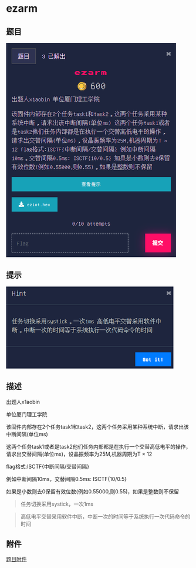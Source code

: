 # ezarm

## 题目

![题目](images/题目.png)

## 提示

![提示](images/提示.png)

## 描述

出题人x1aobin

单位厦门理工学院

该固件内部存在2个任务task1和task2，这两个任务采用某种系统中断，请求出该中断间隔(单位ms) 

这两个任务task1或者是task2他们任务内部都是在执行一个交替高低电平的操作，请求出交替间隔(单位ms)，设晶振频率为25M,机器周期为T × 12

flag格式:ISCTF{中断间隔/交替间隔}

例如中断间隔10ms，交替间隔0.5ms: ISCTF{10/0.5}

如果是小数则去0保留有效位数(例如0.55000,则0.55)，如果是整数则不保留

>任务切换采用systick，一次1ms

>高低电平交替采用软件中断，中断一次的时间等于系统执行一次代码命令的时间

## 附件

[题目附件](files/eziot.hex)